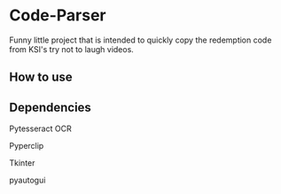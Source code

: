 # Code-Parser
Funny little project that is intended to quickly copy the redemption code from KSI's try not to laugh videos.

## How to use






## Dependencies

Pytesseract OCR

Pyperclip

Tkinter

pyautogui
